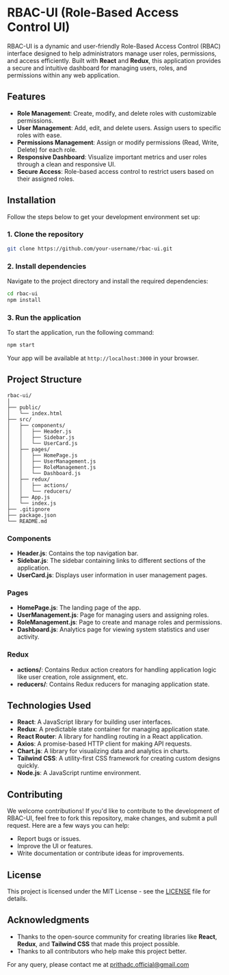 # RBAC-UI (Role-Based Access Control UI)

RBAC-UI is a dynamic and user-friendly Role-Based Access Control (RBAC) interface designed to help administrators manage user roles, permissions, and access efficiently. Built with **React** and **Redux**, this application provides a secure and intuitive dashboard for managing users, roles, and permissions within any web application.

## Features

- **Role Management**: Create, modify, and delete roles with customizable permissions.
- **User Management**: Add, edit, and delete users. Assign users to specific roles with ease.
- **Permissions Management**: Assign or modify permissions (Read, Write, Delete) for each role.
- **Responsive Dashboard**: Visualize important metrics and user roles through a clean and responsive UI.
- **Secure Access**: Role-based access control to restrict users based on their assigned roles.

## Installation

Follow the steps below to get your development environment set up:

### 1. Clone the repository

```bash
git clone https://github.com/your-username/rbac-ui.git
```

### 2. Install dependencies

Navigate to the project directory and install the required dependencies:

```bash
cd rbac-ui
npm install
```

### 3. Run the application

To start the application, run the following command:

```bash
npm start
```

Your app will be available at `http://localhost:3000` in your browser.

## Project Structure

```
rbac-ui/
│
├── public/
│   └── index.html
├── src/
│   ├── components/
│   │   ├── Header.js
│   │   ├── Sidebar.js
│   │   └── UserCard.js
│   ├── pages/
│   │   ├── HomePage.js
│   │   ├── UserManagement.js
│   │   ├── RoleManagement.js
│   │   └── Dashboard.js
│   ├── redux/
│   │   ├── actions/
│   │   └── reducers/
│   ├── App.js
│   └── index.js
├── .gitignore
├── package.json
└── README.md
```

### Components
- **Header.js**: Contains the top navigation bar.
- **Sidebar.js**: The sidebar containing links to different sections of the application.
- **UserCard.js**: Displays user information in user management pages.

### Pages
- **HomePage.js**: The landing page of the app.
- **UserManagement.js**: Page for managing users and assigning roles.
- **RoleManagement.js**: Page to create and manage roles and permissions.
- **Dashboard.js**: Analytics page for viewing system statistics and user activity.

### Redux
- **actions/**: Contains Redux action creators for handling application logic like user creation, role assignment, etc.
- **reducers/**: Contains Redux reducers for managing application state.

## Technologies Used

- **React**: A JavaScript library for building user interfaces.
- **Redux**: A predictable state container for managing application state.
- **React Router**: A library for handling routing in a React application.
- **Axios**: A promise-based HTTP client for making API requests.
- **Chart.js**: A library for visualizing data and analytics in charts.
- **Tailwind CSS**: A utility-first CSS framework for creating custom designs quickly.
- **Node.js**: A JavaScript runtime environment.

## Contributing

We welcome contributions! If you'd like to contribute to the development of RBAC-UI, feel free to fork this repository, make changes, and submit a pull request. Here are a few ways you can help:

- Report bugs or issues.
- Improve the UI or features.
- Write documentation or contribute ideas for improvements.

## License

This project is licensed under the MIT License - see the [LICENSE](LICENSE) file for details.

## Acknowledgments

- Thanks to the open-source community for creating libraries like **React**, **Redux**, and **Tailwind CSS** that made this project possible.
- Thanks to all contributors who help make this project better.

For any query, please contact me at prithadc.official@gmail.com

